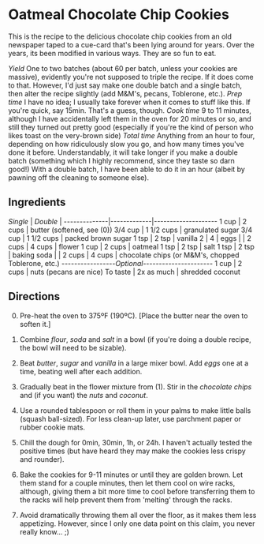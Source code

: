 # Oatmeal Chocolate Chip Cookies #
This is the recipe to the delicious chocolate chip cookies from an old newspaper taped to a cue-card that's been lying around for years. Over the years, its been modified in various ways. They are so fun to eat.

*Yield*         One to two batches (about 60 per batch, unless your cookies are massive), evidently you're not supposed to triple the recipe. If it does come to that. However, I'd just say make one double batch and a single batch, then alter the recipe slightly (add M&M's, pecans, Toblerone, etc.).
*Prep time*     I have no idea; I usually take forever when it comes to stuff like this. If you're quick, say 15min. That's a guess, though.
*Cook time*     9 to 11 minutes, although I have accidentally left them in the oven for 20 minutes or so, and still they turned out pretty good (especially if you're the kind of person who likes toast on the very-brown side)
*Total time*    Anything from an hour to four, depending on how ridiculously slow you go, and how many times you've done it before. Understandably, it will take longer if you make a double batch (something which I highly recommend, since they taste so darn good!) With a double batch, I have been able to do it in an hour (albeit by pawning off the cleaning to someone else).

## Ingredients ##
*Single*      |  *Double*   |
--------------|-------------|--------------------
1 cup         |  2 cups     | butter (softened, see (0))
3/4 cup       |  1 1/2 cups | granulated sugar
3/4 cup       |  1 1/2 cups | packed brown sugar
1 tsp         |  2 tsp      | vanilla
2             |  4          | eggs
              |             |
2 cups        |  4 cups     | flower
1 cup         |  2 cups     | oatmeal
1 tsp         |  2 tsp      | salt
1 tsp         |  2 tsp      | baking soda
              |             |
2 cups        |  4 cups     | chocolate chips (or M&M's, chopped Toblerone, etc.)
-----------------*Optional*----------------------
1 cup         |  2 cups     | nuts (pecans are nice)
To taste      |  2x as much | shredded coconut

## Directions ##
0.  Pre-heat the oven to 375ºF (190ºC). [Place the butter near the oven to soften it.]

1.  Combine *flour*, *soda* and *salt* in a bowl (if you're doing a double recipe, the bowl will need to be sizable).

2.  Beat *butter*, *sugar* and *vanilla* in a large mixer bowl. Add *eggs* one at a time, beating well after each addition.

3.  Gradually beat in the flower mixture from (1). Stir in the *chocolate chips* and (if you want) the *nuts* and *coconut*.

4.  Use a rounded tablespoon or roll them in your palms to make little balls (squash ball-sized). For less clean-up later, use parchment paper or rubber cookie mats.

5.  Chill the dough for 0min, 30min, 1h, or 24h. I haven't actually tested the positive times (but have heard they may make the cookies less crispy and rounder).

6.  Bake the cookies for 9-11 minutes or until they are golden brown. Let them stand for a couple minutes, then let them cool on wire racks, although, giving them a bit more time to cool before transferring them to the racks will help prevent them from 'melting' through the racks.

7.  Avoid dramatically throwing them all over the floor, as it makes them less appetizing. However, since I only one data point on this claim, you never really know... ;)
